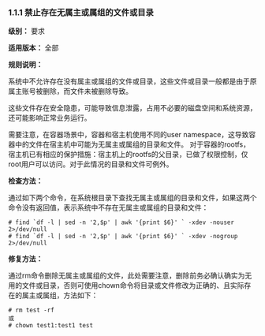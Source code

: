 ### 1.1.1 禁止存在无属主或属组的文件或目录

**级别：** 要求

**适用版本：** 全部

**规则说明：** 

系统中不允许存在没有属主或属组的文件或目录，这些文件或目录一般都是由于原属主账号被删除，而文件未被删除导致。

这些文件存在安全隐患，可能导致信息泄露，占用不必要的磁盘空间和系统资源，还可能影响正常业务运行。

需要注意，在容器场景中，容器和宿主机使用不同的user namespace，这导致容器中的文件在宿主机中可能为无属主或属组的目录和文件。
对于容器的rootfs，宿主机已有相应的保护措施：宿主机上的rootfs的父目录，已做了权限控制，仅root用户可以访问。对于此情况的目录和文件可例外。

**检查方法：**

通过如下两个命令，在系统根目录下查找无属主或属组的目录和文件，如果这两个命令没有返回值，表示系统中不存在无属主或属组的目录和文件：

```
# find `df -l | sed -n '2,$p' | awk '{print $6}' ` -xdev -nouser 2>/dev/null
# find `df -l | sed -n '2,$p' | awk '{print $6}' ` -xdev -nogroup 2>/dev/null
```

**修复方法：**

通过rm命令删除无属主或属组的文件，此处需要注意，删除前务必确认确实为无用的文件或目录，否则可使用chown命令将目录或文件修改为正确的、且实际存在的属主或属组，方法如下：

```
# rm test -rf
或
# chown test1:test1 test
```
